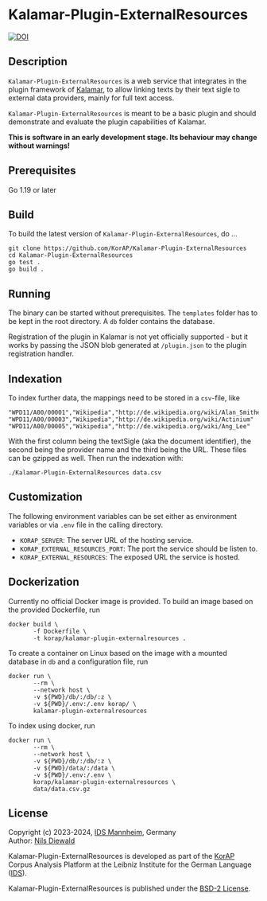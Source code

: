# Kalamar-Plugin-ExternalResources

[![DOI](https://zenodo.org/badge/DOI/10.5281/zenodo.8425526.svg)](https://doi.org/10.5281/zenodo.8425526)

## Description

`Kalamar-Plugin-ExternalResources` is a web service that integrates in the plugin framework of
[Kalamar](https://github.com/KorAP/Kalamar), to allow linking texts by their text sigle
to external data providers, mainly for full text access.

`Kalamar-Plugin-ExternalResources` is meant to be a basic plugin and should
demonstrate and evaluate the plugin capabilities of Kalamar.

**This is software in an early development stage. Its behaviour may change without warnings!**

## Prerequisites

Go 1.19 or later

## Build

To build the latest version of `Kalamar-Plugin-ExternalResources`, do ...

```shell
git clone https://github.com/KorAP/Kalamar-Plugin-ExternalResources
cd Kalamar-Plugin-ExternalResources
go test .
go build .
```

## Running

The binary can be started without prerequisites.
The `templates` folder has to be kept in the root directory.
A `db` folder contains the database.

Registration of the plugin in Kalamar is not yet officially supported -
but it works by passing the JSON blob generated at `/plugin.json`
to the plugin registration handler.

## Indexation

To index further data, the mappings need to be stored in a `csv`-file, like

```csv
"WPD11/A00/00001","Wikipedia","http://de.wikipedia.org/wiki/Alan_Smithee"
"WPD11/A00/00003","Wikipedia","http://de.wikipedia.org/wiki/Actinium"
"WPD11/A00/00005","Wikipedia","http://de.wikipedia.org/wiki/Ang_Lee"
```

With the first column being the textSigle (aka the document identifier),
the second being the provider name and the third being the URL.
These files can be gzipped as well.
Then run the indexation with:

```shell
./Kalamar-Plugin-ExternalResources data.csv
```

## Customization

The following environment variables can be set either as environment variables
or via `.env` file in the calling directory.

- `KORAP_SERVER`: The server URL of the hosting service.
- `KORAP_EXTERNAL_RESOURCES_PORT`: The port the service should be listen to.
- `KORAP_EXTERNAL_RESOURCES`: The exposed URL the service is hosted.

## Dockerization

Currently no official Docker image is provided.
To build an image based on the provided Dockerfile, run

```shell
docker build \
       -f Dockerfile \
       -t korap/kalamar-plugin-externalresources .
```

To create a container on Linux based on the image
with a mounted database in `db`
and a configuration file, run

```shell
docker run \
       --rm \
       --network host \
       -v ${PWD}/db/:/db/:z \
       -v ${PWD}/.env:/.env korap/ \
       kalamar-plugin-externalresources
```

To index using docker, run

```shell
docker run \
       --rm \
       --network host \
       -v ${PWD}/db/:/db/:z \
       -v ${PWD}/data/:/data \
       -v ${PWD}/.env:/.env \
       korap/kalamar-plugin-externalresources \
       data/data.csv.gz
```

## License

Copyright (c) 2023-2024, [IDS Mannheim](https://www.ids-mannheim.de/), Germany<br>
Author: [Nils Diewald](https://www.nils-diewald.de/)

Kalamar-Plugin-ExternalResources is developed as part of the
[KorAP](https://korap.ids-mannheim.de/) Corpus Analysis Platform
at the Leibniz Institute for the German Language
([IDS](https://www.ids-mannheim.de/)).

Kalamar-Plugin-ExternalResources is published under the
[BSD-2 License](https://raw.githubusercontent.com/KorAP/Kalamar-Plugin-ExternalResources/master/LICENSE).
